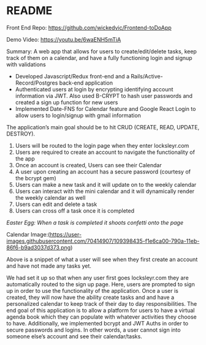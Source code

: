 # README

Front End Repo: https://github.com/wickedvic/Frontend-toDoApp

Demo Video: https://youtu.be/6waENH5mTiA

Summary: A web app that allows for users to create/edit/delete tasks, keep track of them on a calendar, and have a fully functioning login and signup with validations
- Developed Javascript/Redux front-end and a Rails/Active-Record/Postgres back-end application 
- Authenticated users at login by encrypting identifying account information via JWT. Also used B-CRYPT to hash user passwords and created a sign up function for new users
- Implemented Date-FNS for Calendar feature and Google React Login to allow users to login/signup with gmail information 


The application’s main goal should be to hit CRUD (CREATE, READ, UPDATE, DESTROY).

1. Users will be routed to the login page when they enter locksleyr.com
2. Users are required to create an account to navigate the functionality of the app
3. Once an account is created, Users can see their Calendar
4. A user upon creating an account has a secure password (courtesy of the bcrypt gem)
5. Users can make a new task and it will update on to the weekly calendar
6. Users can interact with the mini calendar and it will dynamically render the weekly calendar as well
7. Users can edit and delete a task
8. Users can cross off a task once it is completed

*Easter Egg: When a task is completed it shoots confetti onto the page*

Calendar Image:(https://user-images.githubusercontent.com/70414907/109398435-f1e6ca00-790a-11eb-86f6-b9ad3037d373.png)

Above is a snippet of what a user will see when they first create an account and have not made any tasks yet.

We had set it up so that when any user first goes locksleyr.com they are automatically routed to the sign up page. Here, users are prompted to sign up in order to use the functionality of the application. Once a user is created, they will now have the ability create tasks and and have a personalized calendar to keep track of their day to day responsibilities. The end goal of this application is to allow a platform for users to have a virtual agenda book which they can populate with whatever activities they choose to have. Additionally, we implemented bcrypt and JWT Auths in order to secure passwords and logins. In other words, a user cannot sign into someone else’s account and see their calendar/tasks.
